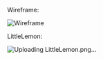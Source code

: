 Wireframe:

![Wireframe](https://github.com/user-attachments/assets/8edc7055-9e2a-4b32-8e21-54b0564498e5)

LittleLemon:

![Uploading LittleLemon.png…]()
